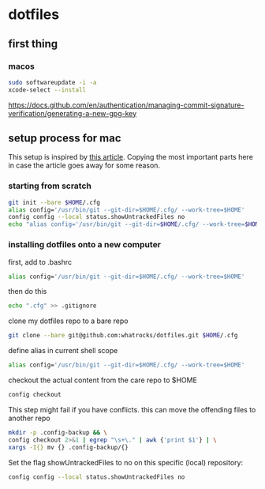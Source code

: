 # dotfiles

## first thing

### macos

```bash
sudo softwareupdate -i -a
xcode-select --install
```
https://docs.github.com/en/authentication/managing-commit-signature-verification/generating-a-new-gpg-key

## setup process for mac

This setup is inspired by [this article](https://www.atlassian.com/git/tutorials/dotfiles). Copying the most important parts here in case the article goes away for some reason.

### starting from scratch
```bash
git init --bare $HOME/.cfg
alias config='/usr/bin/git --git-dir=$HOME/.cfg/ --work-tree=$HOME'
config config --local status.showUntrackedFiles no
echo "alias config='/usr/bin/git --git-dir=$HOME/.cfg/ --work-tree=$HOME'" >> $HOME/.bashrc
```

### installing dotfiles onto a new computer

first, add to .bashrc

```bash
alias config='/usr/bin/git --git-dir=$HOME/.cfg/ --work-tree=$HOME'
```

then do this

```bash
echo ".cfg" >> .gitignore
```

clone my dotfiles repo to a bare repo

```bash
git clone --bare git@github.com:whatrocks/dotfiles.git $HOME/.cfg
```

define alias in current shell scope

```bash
alias config='/usr/bin/git --git-dir=$HOME/.cfg/ --work-tree=$HOME'
```

checkout the actual content from the care repo to $HOME
```bash
config checkout
```

This step might fail if you have conflicts. this can move the offending files to another repo
```bash
mkdir -p .config-backup && \
config checkout 2>&1 | egrep "\s+\." | awk {'print $1'} | \
xargs -I{} mv {} .config-backup/{}
```

Set the flag showUntrackedFiles to no on this specific (local) repository:

```bash
config config --local status.showUntrackedFiles no
```


